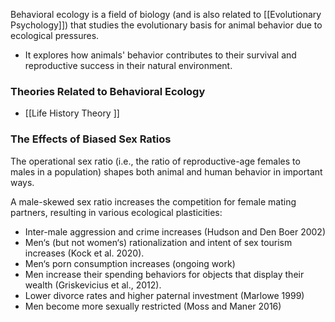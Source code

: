 Behavioral ecology is a field of biology (and is also related to [[Evolutionary Psychology]]) that studies the evolutionary basis for animal behavior due to ecological pressures. 
- It explores how animals' behavior contributes to their survival and reproductive success in their natural environment.

### Theories Related to Behavioral Ecology
- [[Life History Theory  ]]


### The Effects of Biased Sex Ratios  
The operational sex ratio (i.e., the ratio of reproductive-age females to males in a population) shapes both animal and human behavior in important ways.  

A male-skewed sex ratio increases the competition for female mating partners, resulting in various ecological plasticities:  
- Inter-male aggression and crime increases (Hudson and Den Boer 2002)  
- Men‘s (but not women‘s) rationalization and intent of sex tourism increases (Kock et al. 2020).  
- Men‘s porn consumption increases (ongoing work)  
- Men increase their spending behaviors for objects that display their wealth (Griskevicius et al., 2012).  
- Lower divorce rates and higher paternal investment (Marlowe 1999)  
- Men become more sexually restricted (Moss and Maner 2016)